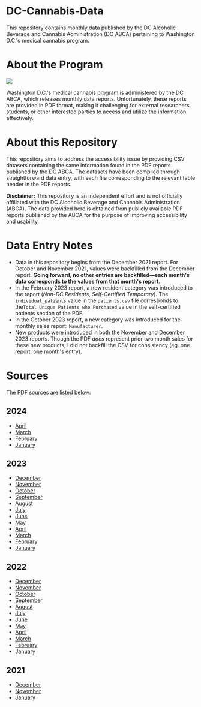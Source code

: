 # DC-Cannabis-Data
This repository contains monthly data published by the DC Alcoholic Beverage and Cannabis Administration (DC ABCA) pertaining to Washington D.C.'s medical cannabis program.

# About the Program
![](https://images.squarespace-cdn.com/content/v1/5a2d7ede9f07f555529f3ace/13466b8c-7ec0-416b-9e1b-b522477947b5/unnamed-109.png)

Washington D.C.'s medical cannabis program is administered by the DC ABCA, which releases monthly data reports. Unfortunately, these reports are provided in PDF format, making it challenging for external researchers, students, or other interested parties to access and utilize the information effectively.

# About this Repository
This repository aims to address the accessibility issue by providing CSV datasets containing the same information found in the PDF reports published by the DC ABCA. The datasets have been compiled through straightforward data entry, with each file corresponding to the relevant table header in the PDF reports.

**Disclaimer:** This repository is an independent effort and is not officially affiliated with the DC Alcoholic Beverage and Cannabis Administration (ABCA). The data provided here is obtained from publicly available PDF reports published by the ABCA for the purpose of improving accessibility and usability.

# Data Entry Notes
- Data in this repository begins from the December 2021 report. For October and November 2021, values were backfilled from the December report. **Going forward, no other entries are backfilled—each month's data corresponds to the values from that month's report.**
- In the February 2023 report, a new resident category was introduced to the report (*Non-DC Residents, Self-Certified Temporary*). The `individual_patients` value in the `patients.csv` file corresponds to the`Total Unique Patients who Purchased` value in the self-certified patients section of the PDF.
- In the October 2023 report, a new category was introduced for the monthly sales report: `Manufacturer`.
- New products were introduced in both the November and December 2023 reports. Though the PDF *does* represent prior two month sales for these new products, I did not backfill the CSV for consistency (eg. one report, one month's entry).

# Sources
The PDF sources are listed below:

## 2024 
- [April](https://abca.dc.gov/sites/default/files/dc/sites/abra/page_content/attachments/MCP%20Report%20-%20April.pdf)
- [March](https://abca.dc.gov/sites/default/files/dc/sites/abra/page_content/attachments/MCP%20Metrics%20March%202024.pdf)
- [February](https://abca.dc.gov/sites/default/files/dc/sites/abra/page_content/attachments/MCP%20Report%20-%20February%202024.pdf)
- [January](https://abca.dc.gov/sites/default/files/dc/sites/abra/page_content/attachments/MCP%20Metrics%20-%20January%202024.pdf)

## 2023
- [December](https://abca.dc.gov/sites/default/files/dc/sites/abra/page_content/attachments/MCP%20Metrics%20-%20December%202023.pdf)
- [November](https://abca.dc.gov/sites/default/files/dc/sites/abra/page_content/attachments/MCP%20Report%20-%20November%202023.pdf)
- [October](https://abca.dc.gov/sites/default/files/dc/sites/abra/page_content/attachments/MCP%20Metrics%20-%20October%202023.pdf)
- [September](https://abca.dc.gov/sites/default/files/dc/sites/abra/page_content/attachments/MCP%20Metrics%20-%20September%202023.pdf)
- [August](https://abca.dc.gov/sites/default/files/dc/sites/abra/page_content/attachments/MCP%20Metrics%20-%20August%202023.pdf)
- [July](https://abca.dc.gov/sites/default/files/dc/sites/abra/page_content/attachments/MCP%20Metrics%20-%20July%202023.pdfs)
- [June](https://abca.dc.gov/sites/default/files/dc/sites/abra/page_content/attachments/MCP%20Metrics%20-%20June%202023%20%281%29.pdfs)
- [May](https://abca.dc.gov/sites/default/files/dc/sites/abra/page_content/attachments/MCP%20Metrics%20-%20May%202023.pdfs)
- [April](https://abca.dc.gov/sites/default/files/dc/sites/abra/page_content/attachments/MCP%20Metrics%20-%20April%202023.pdf)
- [March](https://abca.dc.gov/sites/default/files/dc/sites/abra/page_content/attachments/MCP%20Metrics%20-%20March%202023%20%282%29.pdfs)
- [February](https://abca.dc.gov/sites/default/files/dc/sites/abra/page_content/attachments/MCP%20Metrics%20Report%20-%20February%202023.pdf)
- [January](https://abca.dc.gov/sites/default/files/dc/sites/abra/page_content/attachments/MCP%20Metrics%20January%202023.pdf)

## 2022
- [December](https://abca.dc.gov/sites/default/files/dc/sites/abra/page_content/attachments/MCP%20Metrics%20Report%20-%20December%202022.pdf)
- [November](https://abca.dc.gov/sites/default/files/dc/sites/abra/page_content/attachments/MCP%20Metrics%20November%202022%20Report.pdf)
- [October](https://abca.dc.gov/sites/default/files/dc/sites/abra/page_content/attachments/MCP%20Metrics%20October%202022.pdf)
- [September](https://abca.dc.gov/sites/default/files/dc/sites/abra/page_content/attachments/MCP%20Metrics%20September%202022.pdf)
- [August](https://abca.dc.gov/sites/default/files/dc/sites/abra/page_content/attachments/MCP%20Metrics%20August%202022%20Report.pdf)
- [July](https://abca.dc.gov/sites/default/files/dc/sites/abra/page_content/attachments/MCP%20Metrics%20July%202022%20Report.pdf)
- [June](https://abca.dc.gov/sites/default/files/dc/sites/abra/page_content/attachments/MCP%20Metrics%20June%202022%20Report.pdf)
- [May](https://abca.dc.gov/sites/default/files/dc/sites/abra/page_content/attachments/MCP%20Metrics%20May%202022.pdf)
- [April](https://abca.dc.gov/sites/default/files/dc/sites/abra/page_content/attachments/MCP%20Metrics%20April%202022%20Report.pdf)
- [March](https://abca.dc.gov/sites/default/files/dc/sites/abra/page_content/attachments/MCP%20Metrics%20March%202022%20Report.pdf)
- [February](https://abca.dc.gov/sites/default/files/dc/sites/abra/page_content/attachments/MCP%20Metrics%20February%202022%20Report.pdf)
- [January](https://abca.dc.gov/sites/default/files/dc/sites/abra/page_content/attachments/MCP%20Metrics%20January%202022.pdf)

## 2021
- [December](https://abca.dc.gov/sites/default/files/dc/sites/abra/publication/attachments/MCP%20Metrics%20December%202021.pdf)
- [November](https://abca.dc.gov/sites/default/files/dc/sites/abra/publication/attachments/MCP%20Metrics%20November%202021_2.pdf)
- [January](https://abca.dc.gov/sites/default/files/dc/sites/abra/publication/attachments/2021-01-27%20MCP%20Program%20Report.pdf)
